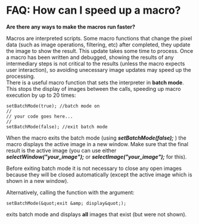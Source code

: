 # FAQ: How can I speed up a macro?

**Are there any ways to make the macros run faster?**

Macros are interpreted scripts. Some macro functions that change the
pixel data (such as image operations, filtering, etc) after completed,
they update the image to show the result. This update takes some time to
process. Once a macro has been written and debugged, showing the results
of any intermediary steps is not critical to the results (unless the
macro expects user interaction), so avoiding unecessary image updates
may speed up the processing.\
There is a useful macro function that sets the interpreter in **batch
mode**. This stops the display of images between the calls, speeding up
macro execution by up to 20 times:

    setBatchMode(true); //batch mode on
    //
    // your code goes here...
    // 
    setBatchMode(false); //exit batch mode

When the macro exits the batch mode (using ***setBatchMode(false);*** )
the macro displays the active image in a new window. Make sure that the
final result is the active image (you can use either
***selectWindow(\"your_image\");*** or
***selectImage(\"your_image\");*** for this).

Before exiting batch mode it is not necessary to close any open images
because they will be closed automatically (except the active image which
is shown in a new window).

Alternatively, calling the function with the argument:

    setBatchMode(&quot;exit &amp; display&quot;);

exits batch mode and displays **all** images that exist (but were not
shown).
